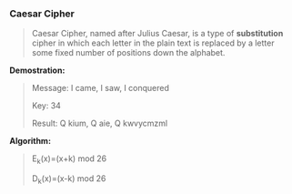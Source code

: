 ###  Caesar Cipher
>   Caesar Cipher, named after Julius Caesar, is a type of **substitution** cipher in which each letter in the plain text is replaced by a letter some fixed number of positions down the alphabet.

**Demostration:**
>
>   Message: I came, I saw, I conquered
>
>   Key: 34
>
>   Result: Q kium, Q aie, Q kwvycmzml

**Algorithm:**
>
>   E<sub>k</sub>(x)=(x+k) mod 26
>
>   D<sub>k</sub>(x)=(x-k) mod 26
